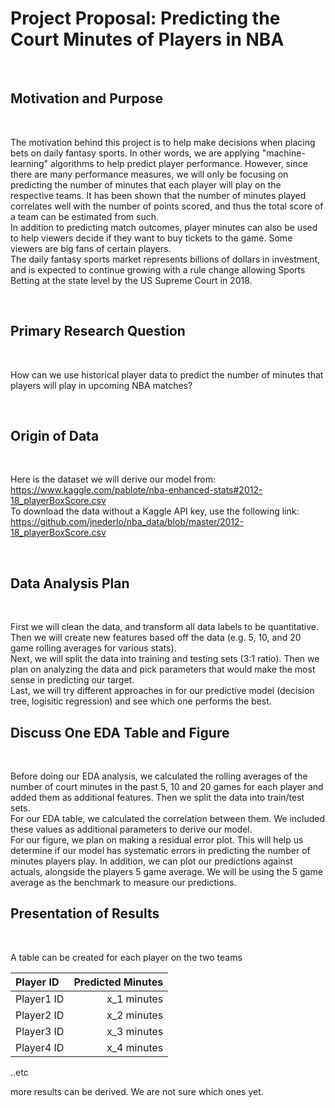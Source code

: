 # Project Proposal: Predicting the Court Minutes of Players in NBA

<br>

## Motivation and Purpose

<br>



The motivation behind this project is to help make decisions when placing bets on daily fantasy sports. In other words, we are applying "machine-learning" algorithms to help predict player performance. However, since there are many performance measures, we will only be focusing on predicting the number of minutes that each player will play on the respective teams. It has been shown that the number of minutes played correlates well with the number of points scored, and thus the total score of a team can be estimated from such. 
<br>
In addition to predicting match outcomes, player minutes can also be used to help viewers decide if they want to buy tickets to the game. Some viewers are big fans of certain players.
<br>
The daily fantasy sports market represents billions of dollars in investment, and is expected to continue growing with a rule change allowing Sports Betting at the state level by the US Supreme Court in 2018.

<br>

## Primary Research Question

<br>

How can we use historical player data to predict the number of minutes that players will play in upcoming NBA matches?

<br>

## Origin of Data

<br>

Here is the dataset we will derive our model from:
<br>
https://www.kaggle.com/pablote/nba-enhanced-stats#2012-18_playerBoxScore.csv
<br>
To download the data without a Kaggle API key, use the following link:
<br>
https://github.com/jnederlo/nba_data/blob/master/2012-18_playerBoxScore.csv


<br>

## Data Analysis Plan

<br>

First we will clean the data, and transform all data labels to be quantitative. 
<br>
Then we will create new features based off the data (e.g. 5, 10, and 20 game rolling averages for various stats). 
<br>
Next, we will split the data into training and testing sets (3:1 ratio). Then we plan on analyzing the data and pick parameters that would make the most sense in predicting our target.
<br>
Last, we will try different approaches in for our predictive model (decision tree, logisitic regression) and see which one performs the best. 


 ## Discuss One EDA Table and Figure
 
 <br>

Before doing our EDA analysis, we calculated the rolling averages of the number of court minutes in the past 5, 10 and 20 games for each player and added them as additional features. Then we split the data into train/test sets.
<br>
For our EDA table, we calculated the correlation between them. We included these values as additional parameters to derive our model. 
<br>
For our figure, we plan on making a residual error plot. This will help us determine if our model has systematic errors in predicting the number of minutes players play. In addition, we can plot our predictions against actuals, alongside the players 5 game average. We will be using the 5 game average as the benchmark to measure our predictions. 

## Presentation of Results

<br>

A table can be created for each player on the two teams

| Player ID | Predicted Minutes |
| :--- | ---: |
|Player1 ID | x_1 minutes |
|Player2 ID | x_2 minutes |
|Player3 ID | x_3 minutes |
|Player4 ID | x_4 minutes |
..etc

more results can be derived. We are not sure which ones yet.



